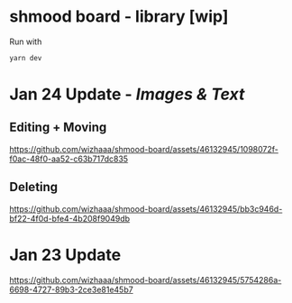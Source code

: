 # shmood board - library [wip]

Run with

```bash
yarn dev
```

# Jan 24 Update - _Images & Text_

## Editing + Moving

https://github.com/wizhaaa/shmood-board/assets/46132945/1098072f-f0ac-48f0-aa52-c63b717dc835

## Deleting 

https://github.com/wizhaaa/shmood-board/assets/46132945/bb3c946d-bf22-4f0d-bfe4-4b208f9049db



# Jan 23 Update 
https://github.com/wizhaaa/shmood-board/assets/46132945/5754286a-6698-4727-89b3-2ce3e81e45b7

